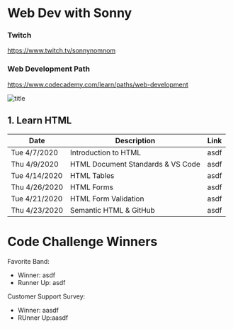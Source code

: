 # Web Dev with Sonny

### Twitch

https://www.twitch.tv/sonnynomnom

### Web Development Path

https://www.codecademy.com/learn/paths/web-development

![title](https://github.com/sonnynomnom/web-dev-with-sonny/blob/master/logo.gif)

## 1. Learn HTML

| Date | Description | Link |
| --- | --- | --- |
| Tue 4/7/2020 | Introduction to HTML | asdf |
| Thu 4/9/2020 | HTML Document Standards & VS Code| asdf |
| Tue 4/14/2020 | HTML Tables | asdf |
| Thu 4/26/2020 | HTML Forms | asdf |
| Tue 4/21/2020 | HTML Form Validation | asdf |
| Thu 4/23/2020 | Semantic HTML & GitHub | asdf |

# Code Challenge Winners

Favorite Band:
- Winner: asdf
- Runner Up: asdf

Customer Support Survey:

- Winner: aasdf
- RUnner Up:aasdf
